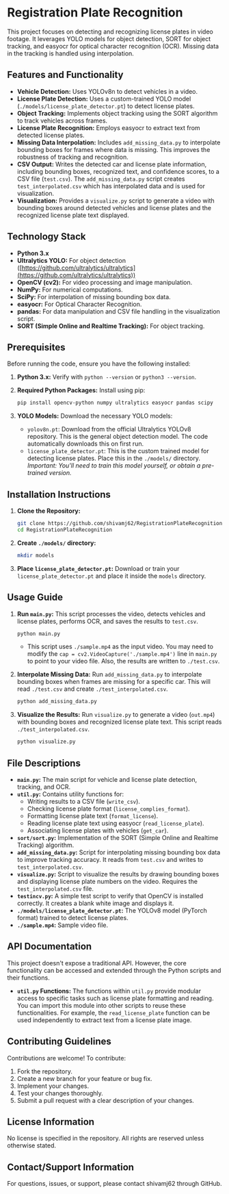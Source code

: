 # Registration Plate Recognition

This project focuses on detecting and recognizing license plates in video footage. It leverages YOLO models for object detection, SORT for object tracking, and easyocr for optical character recognition (OCR).  Missing data in the tracking is handled using interpolation.

## Features and Functionality

*   **Vehicle Detection:** Uses YOLOv8n to detect vehicles in a video.
*   **License Plate Detection:** Uses a custom-trained YOLO model (`./models/license_plate_detector.pt`) to detect license plates.
*   **Object Tracking:** Implements object tracking using the SORT algorithm to track vehicles across frames.
*   **License Plate Recognition:** Employs easyocr to extract text from detected license plates.
*   **Missing Data Interpolation:** Includes `add_missing_data.py` to interpolate bounding boxes for frames where data is missing.  This improves the robustness of tracking and recognition.
*   **CSV Output:** Writes the detected car and license plate information, including bounding boxes, recognized text, and confidence scores, to a CSV file (`test.csv`).  The `add_missing_data.py` script creates `test_interpolated.csv` which has interpolated data and is used for visualization.
*   **Visualization:** Provides a `visualize.py` script to generate a video with bounding boxes around detected vehicles and license plates and the recognized license plate text displayed.

## Technology Stack

*   **Python 3.x**
*   **Ultralytics YOLO:** For object detection ([https://github.com/ultralytics/ultralytics](https://github.com/ultralytics/ultralytics))
*   **OpenCV (cv2):** For video processing and image manipulation.
*   **NumPy:** For numerical computations.
*   **SciPy:** For interpolation of missing bounding box data.
*   **easyocr:** For Optical Character Recognition.
*   **pandas:** For data manipulation and CSV file handling in the visualization script.
*   **SORT (Simple Online and Realtime Tracking):** For object tracking.

## Prerequisites

Before running the code, ensure you have the following installed:

1.  **Python 3.x:**  Verify with `python --version` or `python3 --version`.

2.  **Required Python Packages:** Install using pip:

    ```bash
    pip install opencv-python numpy ultralytics easyocr pandas scipy
    ```

3.  **YOLO Models:** Download the necessary YOLO models:
    *   `yolov8n.pt`: Download from the official Ultralytics YOLOv8 repository.  This is the general object detection model. The code automatically downloads this on first run.
    *   `license_plate_detector.pt`: This is the custom trained model for detecting license plates. Place this in the `./models/` directory. *Important: You'll need to train this model yourself, or obtain a pre-trained version.*

## Installation Instructions

1.  **Clone the Repository:**

    ```bash
    git clone https://github.com/shivamj62/RegistrationPlateRecognition.git
    cd RegistrationPlateRecognition
    ```

2.  **Create `./models/` directory:**

    ```bash
    mkdir models
    ```

3.  **Place `license_plate_detector.pt`:** Download or train your `license_plate_detector.pt` and place it inside the `models` directory.

## Usage Guide

1.  **Run `main.py`:** This script processes the video, detects vehicles and license plates, performs OCR, and saves the results to `test.csv`.

    ```bash
    python main.py
    ```

    *   This script uses `./sample.mp4` as the input video.  You may need to modify the `cap = cv2.VideoCapture('./sample.mp4')` line in `main.py` to point to your video file.  Also, the results are written to `./test.csv`.

2. **Interpolate Missing Data:**  Run `add_missing_data.py` to interpolate bounding boxes when frames are missing for a specific car. This will read `./test.csv` and create `./test_interpolated.csv`.
    ```bash
    python add_missing_data.py
    ```

3.  **Visualize the Results:**  Run `visualize.py` to generate a video (`out.mp4`) with bounding boxes and recognized license plate text.  This script reads `./test_interpolated.csv`.

    ```bash
    python visualize.py
    ```

## File Descriptions

*   **`main.py`:** The main script for vehicle and license plate detection, tracking, and OCR.
*   **`util.py`:** Contains utility functions for:
    *   Writing results to a CSV file (`write_csv`).
    *   Checking license plate format (`license_complies_format`).
    *   Formatting license plate text (`format_license`).
    *   Reading license plate text using easyocr (`read_license_plate`).
    *   Associating license plates with vehicles (`get_car`).
*   **`sort/sort.py`:**  Implementation of the SORT (Simple Online and Realtime Tracking) algorithm.
*   **`add_missing_data.py`:** Script for interpolating missing bounding box data to improve tracking accuracy. It reads from `test.csv` and writes to `test_interpolated.csv`.
*   **`visualize.py`:** Script to visualize the results by drawing bounding boxes and displaying license plate numbers on the video.  Requires the `test_interpolated.csv` file.
*   **`testincv.py`:**  A simple test script to verify that OpenCV is installed correctly.  It creates a blank white image and displays it.
*   **`./models/license_plate_detector.pt`:** The YOLOv8 model (PyTorch format) trained to detect license plates.
*   **`./sample.mp4`:** Sample video file.

## API Documentation

This project doesn't expose a traditional API. However, the core functionality can be accessed and extended through the Python scripts and their functions.

*   **`util.py` Functions:**  The functions within `util.py` provide modular access to specific tasks such as license plate formatting and reading. You can import this module into other scripts to reuse these functionalities. For example, the `read_license_plate` function can be used independently to extract text from a license plate image.

## Contributing Guidelines

Contributions are welcome! To contribute:

1.  Fork the repository.
2.  Create a new branch for your feature or bug fix.
3.  Implement your changes.
4.  Test your changes thoroughly.
5.  Submit a pull request with a clear description of your changes.

## License Information

No license is specified in the repository.  All rights are reserved unless otherwise stated.

## Contact/Support Information

For questions, issues, or support, please contact shivamj62 through GitHub.